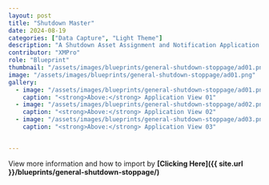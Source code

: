 ```yaml
---
layout: post
title: "Shutdown Master"
date: 2024-08-19
categories: ["Data Capture", "Light Theme"]
description: "A Shutdown Asset Assignment and Notification Application that allows the user to pause alert generation for specific assets during shutdown and subscribe to alerts for shutdown start and end."
contributor: "XMPro"
role: "Blueprint"
thumbnail: "/assets/images/blueprints/general-shutdown-stoppage/ad01.png"
image: "/assets/images/blueprints/general-shutdown-stoppage/ad01.png"
gallery:
  - image: "/assets/images/blueprints/general-shutdown-stoppage/ad01.png"
    caption: "<strong>Above:</strong> Application View 01"
  - image: "/assets/images/blueprints/general-shutdown-stoppage/ad02.png"
    caption: "<strong>Above:</strong> Application View 02"
  - image: "/assets/images/blueprints/general-shutdown-stoppage/ad03.png"
    caption: "<strong>Above:</strong> Application View 03"


---
```


View more information and how to import by <strong>[Clicking Here]({{ site.url }}/blueprints/general-shutdown-stoppage/)</strong>